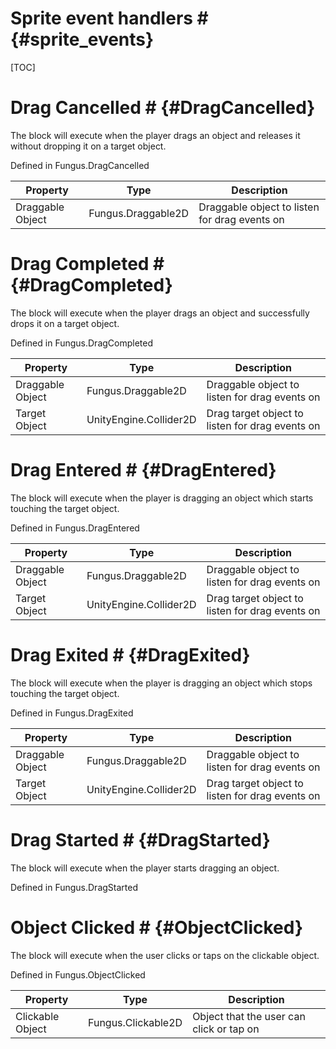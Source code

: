 # Sprite event handlers # {#sprite_events}

[TOC]
# Drag Cancelled # {#DragCancelled}
The block will execute when the player drags an object and releases it without dropping it on a target object.

Defined in Fungus.DragCancelled

Property | Type | Description
 --- | --- | ---
Draggable Object | Fungus.Draggable2D | Draggable object to listen for drag events on

# Drag Completed # {#DragCompleted}
The block will execute when the player drags an object and successfully drops it on a target object.

Defined in Fungus.DragCompleted

Property | Type | Description
 --- | --- | ---
Draggable Object | Fungus.Draggable2D | Draggable object to listen for drag events on
Target Object | UnityEngine.Collider2D | Drag target object to listen for drag events on

# Drag Entered # {#DragEntered}
The block will execute when the player is dragging an object which starts touching the target object.

Defined in Fungus.DragEntered

Property | Type | Description
 --- | --- | ---
Draggable Object | Fungus.Draggable2D | Draggable object to listen for drag events on
Target Object | UnityEngine.Collider2D | Drag target object to listen for drag events on

# Drag Exited # {#DragExited}
The block will execute when the player is dragging an object which stops touching the target object.

Defined in Fungus.DragExited

Property | Type | Description
 --- | --- | ---
Draggable Object | Fungus.Draggable2D | Draggable object to listen for drag events on
Target Object | UnityEngine.Collider2D | Drag target object to listen for drag events on

# Drag Started # {#DragStarted}
The block will execute when the player starts dragging an object.

Defined in Fungus.DragStarted
# Object Clicked # {#ObjectClicked}
The block will execute when the user clicks or taps on the clickable object.

Defined in Fungus.ObjectClicked

Property | Type | Description
 --- | --- | ---
Clickable Object | Fungus.Clickable2D | Object that the user can click or tap on

